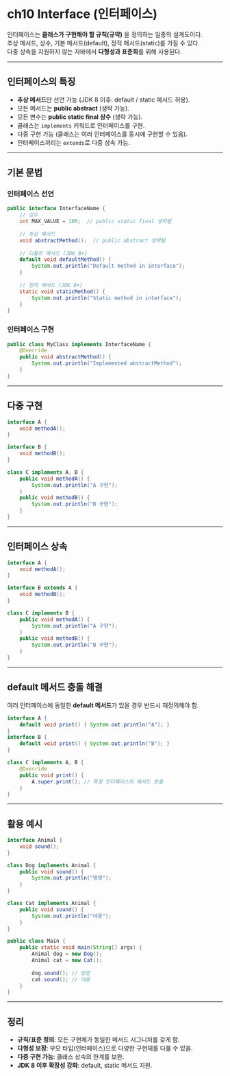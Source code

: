 # ch10 Interface (인터페이스)

인터페이스는 **클래스가 구현해야 할 규칙(규약)** 을 정의하는 일종의 설계도이다.  
추상 메서드, 상수, 기본 메서드(default), 정적 메서드(static)를 가질 수 있다.  
다중 상속을 지원하지 않는 자바에서 **다형성과 표준화**를 위해 사용된다.

---

## 인터페이스의 특징
- **추상 메서드**만 선언 가능 (JDK 8 이후: default / static 메서드 허용).
- 모든 메서드는 **public abstract** (생략 가능).
- 모든 변수는 **public static final 상수** (생략 가능).
- 클래스는 `implements` 키워드로 인터페이스를 구현.
- 다중 구현 가능 (클래스는 여러 인터페이스를 동시에 구현할 수 있음).
- 인터페이스끼리는 `extends`로 다중 상속 가능.

---

## 기본 문법

### 인터페이스 선언
```java
public interface InterfaceName {
    // 상수
    int MAX_VALUE = 100;  // public static final 생략됨
    
    // 추상 메서드
    void abstractMethod();  // public abstract 생략됨
    
    // 디폴트 메서드 (JDK 8+)
    default void defaultMethod() {
        System.out.println("Default method in interface");
    }
    
    // 정적 메서드 (JDK 8+)
    static void staticMethod() {
        System.out.println("Static method in interface");
    }
}
````

### 인터페이스 구현

```java
public class MyClass implements InterfaceName {
    @Override
    public void abstractMethod() {
        System.out.println("Implemented abstractMethod");
    }
}
```

---

## 다중 구현

```java
interface A {
    void methodA();
}

interface B {
    void methodB();
}

class C implements A, B {
    public void methodA() {
        System.out.println("A 구현");
    }
    public void methodB() {
        System.out.println("B 구현");
    }
}
```

---

## 인터페이스 상속

```java
interface A {
    void methodA();
}

interface B extends A {
    void methodB();
}

class C implements B {
    public void methodA() {
        System.out.println("A 구현");
    }
    public void methodB() {
        System.out.println("B 구현");
    }
}
```

---

## default 메서드 충돌 해결

여러 인터페이스에 동일한 **default 메서드**가 있을 경우 반드시 재정의해야 함.

```java
interface A {
    default void print() { System.out.println("A"); }
}
interface B {
    default void print() { System.out.println("B"); }
}

class C implements A, B {
    @Override
    public void print() {
        A.super.print(); // 특정 인터페이스의 메서드 호출
    }
}
```

---

## 활용 예시

```java
interface Animal {
    void sound();
}

class Dog implements Animal {
    public void sound() {
        System.out.println("멍멍");
    }
}

class Cat implements Animal {
    public void sound() {
        System.out.println("야옹");
    }
}

public class Main {
    public static void main(String[] args) {
        Animal dog = new Dog();
        Animal cat = new Cat();
        
        dog.sound(); // 멍멍
        cat.sound(); // 야옹
    }
}
```

---

## 정리

* **규칙/표준 정의**: 모든 구현체가 동일한 메서드 시그니처를 갖게 함.
* **다형성 보장**: 부모 타입(인터페이스)으로 다양한 구현체를 다룰 수 있음.
* **다중 구현 가능**: 클래스 상속의 한계를 보완.
* **JDK 8 이후 확장성 강화**: default, static 메서드 지원.

